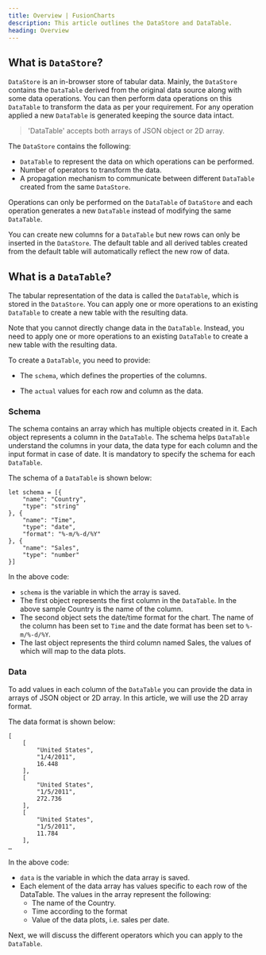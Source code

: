 ```yaml
---
title: Overview | FusionCharts
description: This article outlines the DataStore and DataTable.
heading: Overview
---
```


## What is `DataStore`?

`DataStore` is an in-browser store of tabular data. Mainly, the `DataStore` contains the `DataTable` derived from the original data source along with some data operations. You can then perform data operations on this `DataTable` to transform the data as per your requirement. For any operation applied a new `DataTable` is generated keeping the source data intact.

> 'DataTable' accepts both arrays of JSON object or 2D array.

The `DataStore` contains the following:
* `DataTable` to represent the data on which operations can be performed.
* Number of operators to transform the data.
* A propagation mechanism to communicate between different `DataTable` created from the same `DataStore`.

Operations can only be performed on the `DataTable` of `DataStore` and each operation generates a new `DataTable` instead of modifying the same `DataTable`.

You can create new columns for a `DataTable` but new rows can only be inserted in the `DataStore`. The default table and all derived tables created from the default table will automatically reflect the new row of data.


## What is a `DataTable`?

The tabular representation of the data is called the `DataTable`, which is stored in the `DataStore`. You can apply one or more operations to an existing `DataTable` to create a new table with the resulting data. 

Note that you cannot directly change data in the `DataTable`. Instead, you need to apply one or more operations to an existing `DataTable` to create a new table with the resulting data.

To create a `DataTable`, you need to provide:

* The `schema`, which defines the properties of the columns.  

* The `actual` values for each row and column as the data.

### Schema

The schema contains an array which has multiple objects created in it. Each object represents a column in the `DataTable`. The schema helps `DataTable` understand the columns in your data, the data type for each column and the input format in case of date. It is mandatory to specify the schema for each `DataTable`.

The schema of a `DataTable` is shown below:

```
let schema = [{
    "name": "Country",
    "type": "string"
}, {
    "name": "Time",
    "type": "date",
    "format": "%-m/%-d/%Y"
}, {
    "name": "Sales",
    "type": "number"
}]

```
In the above code:
* `schema` is the variable in which the array is saved.
* The first object represents the first column in the `DataTable`. In the above sample Country is the name of the column.
* The second object sets the date/time format for the chart. The name of the column has been set to `Time` and the date format has been set to `%-m/%-d/%Y`.
* The last object represents the third column named Sales, the values of which will map to the data plots.

### Data

To add values in each column of the `DataTable` you can provide the data in arrays of JSON object or 2D array. In this article, we will use the 2D array format.

The data format is shown below:

```
[
    [
        "United States",
        "1/4/2011",
        16.448
    ],
    [
        "United States",
        "1/5/2011",
        272.736
    ],
    [
        "United States",
        "1/5/2011",
        11.784
    ],
…
```

In the above code:
* `data` is the variable in which the data array is saved.
* Each element of the data array has values specific to each row of the DataTable. The values in the array represent the following:
	* The name of the Country.
	* Time according to the format
	* Value of the data plots, i.e. sales per date. 

Next, we will discuss the different operators which you can apply to the `DataTable`.

